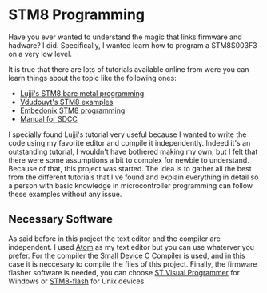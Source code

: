 # STM8 Programming
Have you ever wanted to understand the magic that links firmware and hadware? I did.
Specifically, I wanted learn how to program a STM8S003F3 on a very low level.

It is true that there are lots of tutorials available online from were you can
learn things about the topic like the following ones:
- [Lujji's STM8 bare metal programming](https://lujji.github.io/blog/bare-metal-programming-stm8/)
- [Vdudouyt's STM8 examples](https://github.com/vdudouyt/sdcc-examples-stm8)
- [Embedonix STM8 programming](http://embedonix.com/articles/embedded-projects/getting-started-with-stm8-development-part-1-blinking-a-led/)
- [Manual for SDCC](http://sdcc.sourceforge.net/doc/sdccman.pdf)

I specially found Lujji's tutorial very useful because I wanted to write the code using
my favorite editor and compile it independently. Indeed it's an outstanding tutorial, I wouldn't have
bothered making my own, but I felt that there were some assumptions a bit to complex for
newbie to understand. Because of that, this project was started. The idea is to gather all the best
from the different tutorials that I've found and explain everything in detail so a person with basic knowledge in microcontroller programming can follow these examples without any issue.

## Necessary Software
As said before in this project the text editor and the compiler are independent. I used [Atom](https://atom.io/) as my text editor but you can use whaterver you prefer. For the compiler the [Small Device C Compiler](http://sdcc.sourceforge.net/) is used, and in this case it is neccesary to compile the files of this
project. Finally, the firmware flasher software is needed, you can choose [ST Visual Programmer](https://www.st.com/en/development-tools/stvp-stm8.html) for Windows or [STM8-flash](https://github.com/vdudouyt/stm8flash) for Unix devices.
